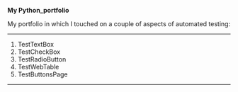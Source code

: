 **My Python_portfolio**

My portfolio in which I touched on a couple of aspects of automated testing:
______________
1. TestTextBox
2. TestCheckBox
3. TestRadioButton
4. TestWebTable
5. TestButtonsPage
______________
